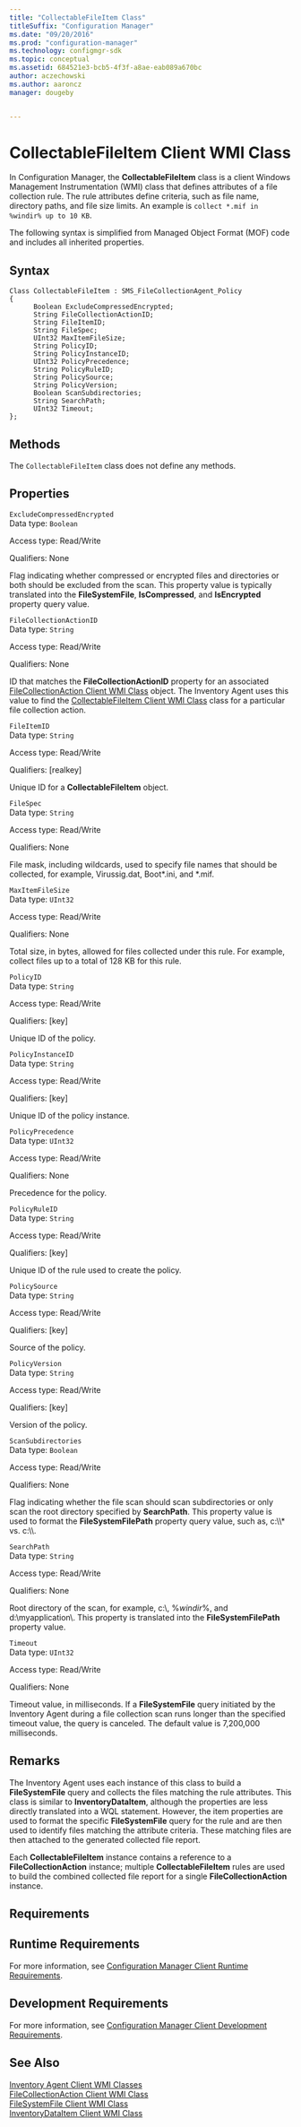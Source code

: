```yaml
---
title: "CollectableFileItem Class"
titleSuffix: "Configuration Manager"
ms.date: "09/20/2016"
ms.prod: "configuration-manager"
ms.technology: configmgr-sdk
ms.topic: conceptual
ms.assetid: 684521e3-bcb5-4f3f-a8ae-eab089a670bc
author: aczechowski
ms.author: aaroncz
manager: dougeby


---
```

# CollectableFileItem Client WMI Class
In Configuration Manager, the **CollectableFileItem** class is a client Windows Management Instrumentation (WMI) class that defines attributes of a file collection rule. The rule attributes define criteria, such as file name, directory paths, and file size limits. An example is `collect *.mif in %windir% up to 10 KB`.  

 The following syntax is simplified from Managed Object Format (MOF) code and includes all inherited properties.  

## Syntax  

```  
Class CollectableFileItem : SMS_FileCollectionAgent_Policy  
{  
      Boolean ExcludeCompressedEncrypted;  
      String FileCollectionActionID;  
      String FileItemID;  
      String FileSpec;  
      UInt32 MaxItemFileSize;  
      String PolicyID;  
      String PolicyInstanceID;  
      UInt32 PolicyPrecedence;  
      String PolicyRuleID;  
      String PolicySource;  
      String PolicyVersion;  
      Boolean ScanSubdirectories;  
      String SearchPath;  
      UInt32 Timeout;  
};  
```  

## Methods  
 The `CollectableFileItem` class does not define any methods.  

## Properties  
 `ExcludeCompressedEncrypted`  
 Data type: `Boolean`  

 Access type: Read/Write  

 Qualifiers: None  

 Flag indicating whether compressed or encrypted files and directories or both should be excluded from the scan. This property value is typically translated into the **FileSystemFile**, **IsCompressed**, and **IsEncrypted** property query value.  

 `FileCollectionActionID`  
 Data type: `String`  

 Access type: Read/Write  

 Qualifiers: None  

 ID that matches the **FileCollectionActionID** property for an associated [FileCollectionAction Client WMI Class](../../../../../develop/reference/core/clients/client-classes/filecollectionaction-client-wmi-class.md) object. The Inventory Agent uses this value to find the [CollectableFileItem Client WMI Class](../../../../../develop/reference/core/clients/client-classes/collectablefileitem-client-wmi-class.md) class for a particular file collection action.  

 `FileItemID`  
 Data type: `String`  

 Access type: Read/Write  

 Qualifiers: [realkey]  

 Unique ID for a **CollectableFileItem** object.  

 `FileSpec`  
 Data type: `String`  

 Access type: Read/Write  

 Qualifiers: None  

 File mask, including wildcards, used to specify file names that should be collected, for example, Virussig.dat, Boot*.ini, and \*.mif.  

 `MaxItemFileSize`  
 Data type: `UInt32`  

 Access type: Read/Write  

 Qualifiers: None  

 Total size, in bytes, allowed for files collected under this rule. For example, collect files up to a total of 128 KB for this rule.  

 `PolicyID`  
 Data type: `String`  

 Access type: Read/Write  

 Qualifiers: [key]  

 Unique ID of the policy.  

 `PolicyInstanceID`  
 Data type: `String`  

 Access type: Read/Write  

 Qualifiers: [key]  

 Unique ID of the policy instance.  

 `PolicyPrecedence`  
 Data type: `UInt32`  

 Access type: Read/Write  

 Qualifiers: None  

 Precedence for the policy.  

 `PolicyRuleID`  
 Data type: `String`  

 Access type: Read/Write  

 Qualifiers: [key]  

 Unique ID of the rule used to create the policy.  

 `PolicySource`  
 Data type: `String`  

 Access type: Read/Write  

 Qualifiers: [key]  

 Source of the policy.  

 `PolicyVersion`  
 Data type: `String`  

 Access type: Read/Write  

 Qualifiers: [key]  

 Version of the policy.  

 `ScanSubdirectories`  
 Data type: `Boolean`  

 Access type: Read/Write  

 Qualifiers: None  

 Flag indicating whether the file scan should scan subdirectories or only scan the root directory specified by **SearchPath**. This property value is used to format the **FileSystemFilePath** property query value, such as, c:\\\\* vs. c:\\\\.  

 `SearchPath`  
 Data type: `String`  

 Access type: Read/Write  

 Qualifiers: None  

 Root directory of the scan, for example, c:\\, %*windir*%, and d:\myapplication\\. This property is translated into the **FileSystemFilePath** property value.  

 `Timeout`  
 Data type: `UInt32`  

 Access type: Read/Write  

 Qualifiers: None  

 Timeout value, in milliseconds. If a **FileSystemFile** query initiated by the Inventory Agent during a file collection scan runs longer than the specified timeout value, the query is canceled. The default value is 7,200,000 milliseconds.  

## Remarks  
 The Inventory Agent uses each instance of this class to build a **FileSystemFile** query and collects the files matching the rule attributes. This class is similar to **InventoryDataItem**, although the properties are less directly translated into a WQL statement. However, the item properties are used to format the specific **FileSystemFile** query for the rule and are then used to identify files matching the attribute criteria. These matching files are then attached to the generated collected file report.  

 Each **CollectableFileItem** instance contains a reference to a **FileCollectionAction** instance; multiple **CollectableFileItem** rules are used to build the combined collected file report for a single **FileCollectionAction** instance.  

## Requirements  

## Runtime Requirements  
 For more information, see [Configuration Manager Client Runtime Requirements](../../../../../develop/core/reqs/client-runtime-requirements.md).  

## Development Requirements  
 For more information, see [Configuration Manager Client Development Requirements](../../../../../develop/core/reqs/client-development-requirements.md).  

## See Also  
 [Inventory Agent Client WMI Classes](../../../../../develop/reference/core/clients/client-classes/inventory-agent-client-wmi-classes.md)   
 [FileCollectionAction Client WMI Class](../../../../../develop/reference/core/clients/client-classes/filecollectionaction-client-wmi-class.md)   
 [FileSystemFile Client WMI Class](../../../../../develop/reference/core/clients/client-classes/filesystemfile-client-wmi-class.md)   
 [InventoryDataItem Client WMI Class](../../../../../develop/reference/core/clients/client-classes/inventorydataitem-client-wmi-class.md)
